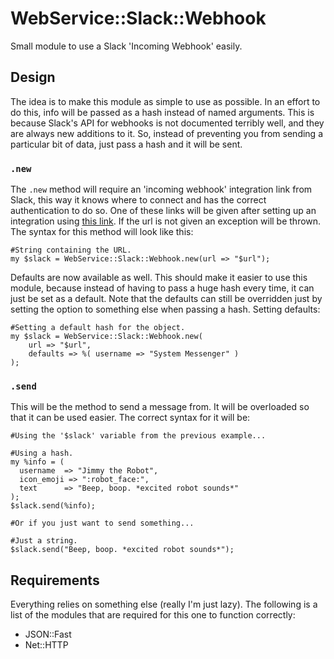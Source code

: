 # WebService::Slack::Webhook
Small module to use a Slack 'Incoming Webhook' easily.

## Design
The idea is to make this module as simple to use as possible. In an effort to do this, info will be passed as a hash instead of named arguments. This is because Slack's API for webhooks is not documented terribly well, and they are always new additions to it. So, instead of preventing you from sending a particular bit of data, just pass a hash and it will be sent.

### `.new`
The `.new` method will require an 'incoming webhook' integration link from Slack, this way it knows where to connect and has the correct authentication to do so. One of these links will be given after setting up an integration using [this link](https://my.slack.com/services/new/incoming-webhook/ "New Slack incoming webhook"). If the url is not given an exception will be thrown. The syntax for this method will look like this:
```
#String containing the URL.
my $slack = WebService::Slack::Webhook.new(url => "$url");
```

Defaults are now available as well. This should make it easier to use this module, because instead of having to pass a huge hash every time, it can just be set as a default. Note that the defaults can still be overridden just by setting the option to something else when passing a hash. Setting defaults:
```
#Setting a default hash for the object.
my $slack = WebService::Slack::Webhook.new(
    url => "$url",
    defaults => %( username => "System Messenger" )
);
```

### `.send`
This will be the method to send a message from. It will be overloaded so that it can be used easier. The correct syntax for it will be:
```
#Using the '$slack' variable from the previous example...

#Using a hash.
my %info = (
  username  => "Jimmy the Robot",
  icon_emoji => ":robot_face:",
  text      => "Beep, boop. *excited robot sounds*"
);
$slack.send(%info);

#Or if you just want to send something...

#Just a string.
$slack.send("Beep, boop. *excited robot sounds*");
```

## Requirements
Everything relies on something else (really I'm just lazy). The following is a list of the modules that are required for this one to function correctly:
- JSON::Fast
- Net::HTTP

